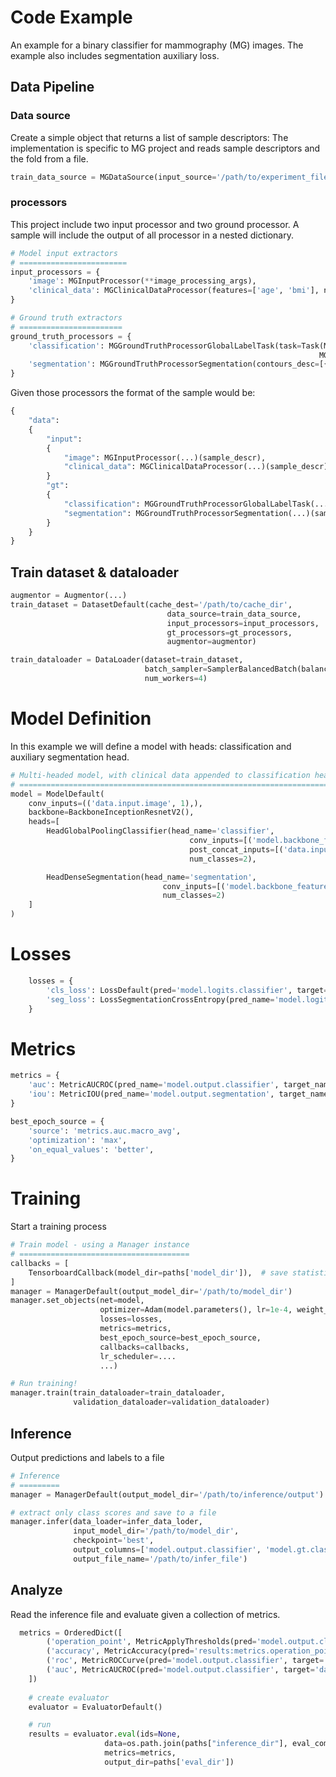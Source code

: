 # Code Example
An example for a binary classifier for mammography (MG) images. The example also includes segmentation auxiliary loss.

## Data Pipeline

### Data source
Create a simple object that returns a list of sample descriptors:
The implementation is specific to MG project and reads sample descriptors and the fold from a file.
```python
train_data_source = MGDataSource(input_source='/path/to/experiment_file.pkl', folds=[1, 2, 3, 4])
```

### processors
This project include two input processor and two ground processor. A sample will include the output of all processor in a nested dictionary. 

```python
# Model input extractors
# ========================
input_processors = {
    'image': MGInputProcessor(**image_processing_args),
    'clinical_data': MGClinicalDataProcessor(features=['age', 'bmi'], normalize=True)
}

# Ground truth extractors
# =======================
ground_truth_processors = {
    'classification': MGGroundTruthProcessorGlobalLabelTask(task=Task(MG_Biopsy_Neg_or_Normal(),
                                                                     MG_Biopsy_Pos()),
    'segmentation': MGGroundTruthProcessorSegmentation(contours_desc=[{'biopsy': ['positive']}])
}
```

Given those processors the format of the sample would be:
```python
{ 
    "data":
    { 
        "input":
        { 
            "image": MGInputProcessor(...)(sample_descr),
            "clinical_data": MGClinicalDataProcessor(...)(sample_descr)
        }
        "gt":
        { 
            "classification": MGGroundTruthProcessorGlobalLabelTask(...)(sample_descr),
            "segmentation": MGGroundTruthProcessorSegmentation(...)(sample_descr)
        }
    }
}
```


## Train dataset & dataloader
```python
augmentor = Augmentor(...)
train_dataset = DatasetDefault(cache_dest='/path/to/cache_dir',
                                   data_source=train_data_source,
                                   input_processors=input_processors,
                                   gt_processors=gt_processors,
                                   augmentor=augmentor)

train_dataloader = DataLoader(dataset=train_dataset,
                              batch_sampler=SamplerBalancedBatch(balanced_class_name='data.gt.classification'),
                              num_workers=4)

```

# Model Definition
In this example we will define a model with heads: classification and auxiliary segmentation head.
```python
# Multi-headed model, with clinical data appended to classification head
# ======================================================================
model = ModelDefault(
    conv_inputs=(('data.input.image', 1),),
    backbone=BackboneInceptionResnetV2(),
    heads=[
        HeadGlobalPoolingClassifier(head_name='classifier',
                                        conv_inputs=[('model.backbone_features', 384)],
                                        post_concat_inputs=[('data.input.clinical_data')],
                                        num_classes=2),

        HeadDenseSegmentation(head_name='segmentation',
                                  conv_inputs=[('model.backbone_features', 384)],
                                  num_classes=2)
    ]
)
```

# Losses
```python
    losses = {
        'cls_loss': LossDefault(pred='model.logits.classifier', target='data.gt.classification', callable=F.cross_entropy, weight=1.0),
        'seg_loss': LossSegmentationCrossEntropy(pred_name='model.logits.segmentation', target_name='data.gt.segmentation', weight=2.0),
    }
```

# Metrics
```python
metrics = {
    'auc': MetricAUCROC(pred_name='model.output.classifier', target_name='data.gt.classification'),
    'iou': MetricIOU(pred_name='model.output.segmentation', target_name='data.gt.segmentation')
}

best_epoch_source = {
    'source': 'metrics.auc.macro_avg',    
    'optimization': 'max',
    'on_equal_values': 'better',
}
```


# Training
Start a training process
```python
# Train model - using a Manager instance
# ======================================
callbacks = [
    TensorboardCallback(model_dir=paths['model_dir']),  # save statistics for tensorboard
]
manager = ManagerDefault(output_model_dir='/path/to/model_dir')
manager.set_objects(net=model,
                    optimizer=Adam(model.parameters(), lr=1e-4, weight_decay=0.001),
                    losses=losses,
                    metrics=metrics,
                    best_epoch_source=best_epoch_source,
                    callbacks=callbacks,
                    lr_scheduler=....
                    ...)

# Run training!
manager.train(train_dataloader=train_dataloader,
              validation_dataloader=validation_dataloader)

```

## Inference
Output predictions and labels to a file
```python
# Inference
# =========
manager = ManagerDefault(output_model_dir='/path/to/inference/output')

# extract only class scores and save to a file
manager.infer(data_loader=infer_data_loder,
              input_model_dir='/path/to/model_dir',
              checkpoint='best',
              output_columns=['model.output.classifier', 'model.gt.classification'],
              output_file_name='/path/to/infer_file')
```

## Analyze
Read the inference file and evaluate given a collection of metrics.
```python
  metrics = OrderedDict([
        ('operation_point', MetricApplyThresholds(pred='model.output.classifier')), # will apply argmax
        ('accuracy', MetricAccuracy(pred='results:metrics.operation_point.cls_pred', target='data.label')),
        ('roc', MetricROCCurve(pred='model.output.classifier', target='model.gt.classification', class_names=class_names, output_filename=os.path.join(paths['inference_dir'], 'roc_curve.png'))),
        ('auc', MetricAUCROC(pred='model.output.classifier', target='data.label', class_names=class_names)),
    ])
   
    # create evaluator
    evaluator = EvaluatorDefault()

    # run
    results = evaluator.eval(ids=None,
                     data=os.path.join(paths["inference_dir"], eval_common_params["infer_filename"]),
                     metrics=metrics,
                     output_dir=paths['eval_dir'])
 ```




